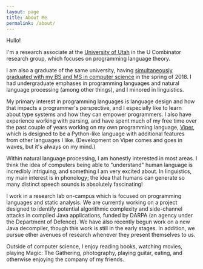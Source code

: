 ```yaml
---
layout: page
title: About Me
permalink: /about/
---
```


Hullo!

I'm a research associate at the [University of Utah](https://www.utah.edu) in the U Combinator research group, which
focuses on programming language theory.

I am also a graduate of the same university, having [simultaneously graduated with my BS and MS in computer science](https://www.cs.utah.edu/bsms/)
in the spring of 2018. I had undergraduate emphases in programming languages and natural language processing (among
other things), and I minored in linguistics.

My primary interest in programming languages is language design and how that impacts a programmer's perspective, and
I especially like to learn about type systems and how they can empower programmers. I also have experience working with
parsing, and have spent much of my free time over the past couple of years working on my own programming language,
[Viper](https://github.com/pdarragh/Viper), which is designed to be a Python-like language with additional features
from other languages I like. (Development on Viper comes and goes in waves, but it's always on my mind.)

Within natural language processing, I am honestly interested in most areas. I think the idea of computers being able to
"understand" human language is incredibly intriguing, and something I am very excited about. In linguistics, my main
interest is in phonology; the idea that humans can generate so many distinct speech sounds is absolutely fascinating!

I work in a research lab on-campus which is focused on programming languages and static analysis. We are currently
working on a project designed to identify potential algorithmic complexity and side-channel attacks in compiled Java
applications, funded by DARPA (an agency under the Department of Defence). We have also recently begun work on a new
Java decompiler, though this work is still in the early stages. In addition, we pursue other avenues of research
whenever they present themselves to us.

Outside of computer science, I enjoy reading books, watching movies, playing Magic: The Gathering, photography,
playing guitar, eating, and otherwise enjoying the company of my friends.
